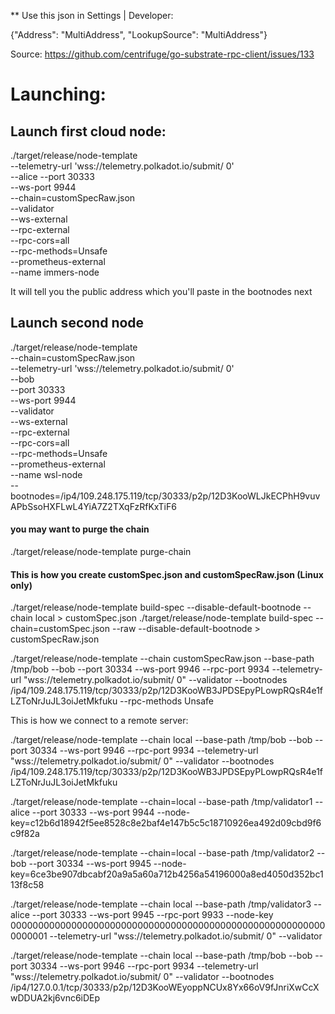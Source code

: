 ** Use this json in Settings | Developer: 

{"Address": "MultiAddress", "LookupSource": "MultiAddress"}

Source: https://github.com/centrifuge/go-substrate-rpc-client/issues/133 


# Launching: 
## Launch first cloud node: 
./target/release/node-template \
--telemetry-url 'wss://telemetry.polkadot.io/submit/ 0' \
--alice
--port 30333 \
--ws-port 9944 \
--chain=customSpecRaw.json \
--validator \
--ws-external \
--rpc-external \
--rpc-cors=all \
--rpc-methods=Unsafe \
--prometheus-external \
--name immers-node

It will tell you the public address which you'll paste in the bootnodes next

## Launch second node
./target/release/node-template \
--chain=customSpecRaw.json \
--telemetry-url 'wss://telemetry.polkadot.io/submit/ 0' \
--bob \
--port 30333 \
--ws-port 9944 \
--validator \
--ws-external \
--rpc-external \
--rpc-cors=all \
--rpc-methods=Unsafe \
--prometheus-external \
--name wsl-node \
--bootnodes=/ip4/109.248.175.119/tcp/30333/p2p/12D3KooWLJkECPhH9vuvAPbSsoHXFLwL4YiA7Z2TXqFzRfKxTiF6


#### you may want to purge the chain
./target/release/node-template purge-chain 

#### This is how you create customSpec.json and customSpecRaw.json (Linux only)
./target/release/node-template build-spec --disable-default-bootnode --chain local > customSpec.json 
./target/release/node-template build-spec --chain=customSpec.json --raw --disable-default-bootnode > customSpecRaw.json





./target/release/node-template --chain customSpecRaw.json --base-path /tmp/bob  --bob --port 30334 --ws-port 9946 --rpc-port 9934 --telemetry-url "wss://telemetry.polkadot.io/submit/ 0" --validator --bootnodes /ip4/109.248.175.119/tcp/30333/p2p/12D3KooWB3JPDSEpyPLowpRQsR4e1fLZToNrJuJL3oiJetMkfuku --rpc-methods Unsafe


This is how we connect to a remote server: 

./target/release/node-template --chain local --base-path /tmp/bob --bob --port 30334  --ws-port 9946 --rpc-port 9934 --telemetry-url "wss://telemetry.polkadot.io/submit/ 0"  --validator --bootnodes /ip4/109.248.175.119/tcp/30333/p2p/12D3KooWB3JPDSEpyPLowpRQsR4e1fLZToNrJuJL3oiJetMkfuku 



./target/release/node-template --chain=local --base-path /tmp/validator1 --alice --port 30333 --ws-port 9944 --node-key=c12b6d18942f5ee8528c8e2baf4e147b5c5c18710926ea492d09cbd9f6c9f82a 

./target/release/node-template --chain=local --base-path /tmp/validator2 --bob --port 30334 --ws-port 9945 --node-key=6ce3be907dbcabf20a9a5a60a712b4256a54196000a8ed4050d352bc113f8c58 

./target/release/node-template --chain local --base-path /tmp/validator3 --alice --port 30333 --ws-port 9945 --rpc-port 9933 --node-key 0000000000000000000000000000000000000000000000000000000000000001 --telemetry-url "wss://telemetry.polkadot.io/submit/ 0" --validator


./target/release/node-template --chain local --base-path /tmp/bob  --bob --port 30334 --ws-port 9946 --rpc-port 9934 --telemetry-url "wss://telemetry.polkadot.io/submit/ 0" --validator --bootnodes /ip4/127.0.0.1/tcp/30333/p2p/12D3KooWEyoppNCUx8Yx66oV9fJnriXwCcXwDDUA2kj6vnc6iDEp